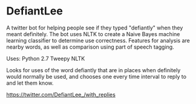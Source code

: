 DefiantLee
==========

A twitter bot for helping people see if they typed "defiantly" when they meant definitely. The bot uses NLTK to create a Naive Bayes machine learning classifier to determine use correctness. Features for analysis are nearby words, as well as comparison using part of speech tagging. 

Uses:
Python 2.7
Tweepy
NLTK

Looks for uses of the word defiantly that are in places when definitely would normally be used, and chooses one every time interval to reply to and let them know.

https://twitter.com/DefiantLee_/with_replies
